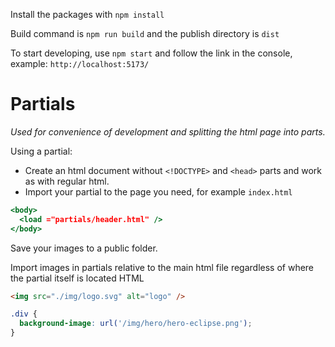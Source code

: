 Install the packages with `npm install`

Build command is `npm run build` and the publish directory is `dist`

To start developing, use `npm start` and follow the link in the console,
example: `http://localhost:5173/`

# Partials

_Used for convenience of development and splitting the html page into parts._

Using a partial:

- Create an html document without `<!DOCTYPE>` and `<head>` parts and work as
  with regular html.
- Import your partial to the page you need, for example `index.html`

```jsx
<body>
  <load ="partials/header.html" />
</body>
```

Save your images to a public folder.

Import images in partials relative to the main html file regardless of where the
partial itself is located HTML

```html
<img src="./img/logo.svg" alt="logo" />
```

```css
.div {
  background-image: url('/img/hero/hero-eclipse.png');
}
```
